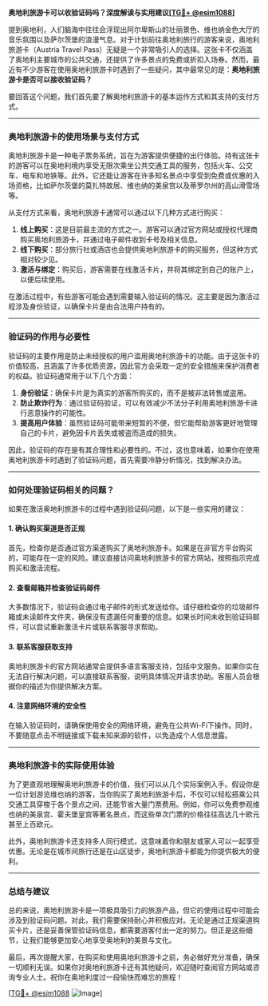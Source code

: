 **奥地利旅游卡可以收验证码吗？深度解读与实用建议[[TG💪+ @esim1088](https://t.me/s/esim1088)]**

提到奥地利，人们脑海中往往会浮现出阿尔卑斯山的壮丽景色、维也纳金色大厅的音乐氛围以及萨尔茨堡的浪漫气息。对于计划前往奥地利旅行的游客来说，奥地利旅游卡（Austria Travel Pass）无疑是一个非常吸引人的选择。这张卡不仅涵盖了奥地利主要城市的公共交通，还提供了许多景点的免费或折扣入场券。然而，最近有不少游客在使用奥地利旅游卡时遇到了一些疑问，其中最常见的是：**奥地利旅游卡是否可以接收验证码？**

要回答这个问题，我们首先要了解奥地利旅游卡的基本运作方式和其支持的支付方式。

---

### 奥地利旅游卡的使用场景与支付方式

奥地利旅游卡是一种电子票务系统，旨在为游客提供便捷的出行体验。持有这张卡的游客可以在奥地利境内享受无限次乘坐公共交通工具的服务，包括火车、公交车、电车和地铁等。此外，它还能让游客在许多知名景点中享受到免费或优惠的入场资格，比如萨尔茨堡的莫扎特故居、维也纳的美泉宫以及蒂罗尔州的高山滑雪场等。

从支付方式来看，奥地利旅游卡通常可以通过以下几种方式进行购买：

1. **线上购买**：这是目前最主流的方式之一。游客可以通过官方网站或授权代理商购买奥地利旅游卡，并通过电子邮件收到卡号及相关信息。
2. **线下购买**：部分旅行社或酒店也会提供奥地利旅游卡的购买服务，但这种方式相对较少见。
3. **激活与绑定**：购买后，游客需要在线激活卡片，并将其绑定到自己的账户上，以便后续使用。

在激活过程中，有些游客可能会遇到需要输入验证码的情况。这主要是因为激活过程涉及身份验证，以确保卡片是由合法用户持有的。

---

### 验证码的作用与必要性

验证码的主要作用是防止未经授权的用户滥用奥地利旅游卡的功能。由于这张卡的价值较高，且涵盖了许多优质资源，因此官方会采取一定的安全措施来保护消费者的权益。验证码通常用于以下几个方面：

1. **身份验证**：确保卡片是为真实的游客所购买的，而不是被非法转售或盗用。
2. **防止欺诈行为**：通过验证码验证，可以有效减少不法分子利用奥地利旅游卡进行恶意操作的可能性。
3. **提高用户体验**：虽然验证码可能带来短暂的不便，但它能帮助游客更好地管理自己的卡片，避免因卡片丢失或被盗而造成的损失。

因此，验证码的存在是有其合理性和必要性的。不过，这也意味着，如果你在使用奥地利旅游卡时遇到了验证码问题，首先需要冷静分析情况，找到解决办法。

---

### 如何处理验证码相关的问题？

如果在激活奥地利旅游卡的过程中遇到验证码问题，以下是一些实用的建议：

#### 1. 确认购买渠道是否正规
首先，检查你是否通过官方渠道购买了奥地利旅游卡。如果是在非官方平台购买的，可能存在一定的风险。建议直接访问奥地利旅游卡的官方网站，按照指示完成购买和激活流程。

#### 2. 查看邮箱并检查验证码邮件
大多数情况下，验证码会通过电子邮件的形式发送给你。请仔细检查你的垃圾邮件箱或未读邮件文件夹，确保没有遗漏任何重要的信息。如果长时间未收到验证码邮件，可以尝试重新激活卡片或联系客服寻求帮助。

#### 3. 联系客服获取支持
奥地利旅游卡的官方网站通常会提供多语言客服支持，包括中文服务。如果你实在无法自行解决问题，可以直接联系客服，说明具体情况并请求协助。客服人员会根据你的描述为你提供解决方案。

#### 4. 注意网络环境的安全性
在输入验证码时，请确保使用安全的网络环境，避免在公共Wi-Fi下操作。同时，不要随意点击不明链接或下载未知来源的软件，以免造成个人信息泄露。

---

### 奥地利旅游卡的实际使用体验

为了更直观地理解奥地利旅游卡的价值，我们可以从几个实际案例入手。假设你是一位计划游览维也纳的游客，当你购买了奥地利旅游卡后，不仅可以轻松搭乘公共交通工具穿梭于各个景点之间，还能节省大量门票费用。例如，你可以免费参观维也纳的美泉宫、霍夫堡皇宫等著名景点，而这些单次门票的价格往往高达几十欧元甚至上百欧元。

此外，奥地利旅游卡还支持多人同行模式，这意味着你和朋友或家人可以一起享受优惠。无论是在城市间旅行还是在山区徒步，奥地利旅游卡都能为你提供极大的便利。

---

### 总结与建议

总的来说，奥地利旅游卡是一项极具吸引力的旅游产品，但它的使用过程中可能会涉及到验证码问题。对此，我们需要保持耐心并积极应对。无论是通过正规渠道购买卡片，还是妥善保管验证码信息，都需要游客付出一定的努力。但正是这些细节，让我们能够更加安心地享受奥地利的美景与文化。

最后，再次提醒大家，在购买和使用奥地利旅游卡之前，务必做好充分准备，确保一切顺利无误。如果你对奥地利旅游卡还有其他疑问，欢迎随时查阅官方网站或咨询专业人士。祝你在奥地利度过一段愉快而难忘的旅程！

[[TG💪+ @esim1088](https://t.me/s/esim1088) ![Image](https://i.postimg.cc/4NQfJmqS/Snipaste-2025-05-13-00-14-12.png)]
